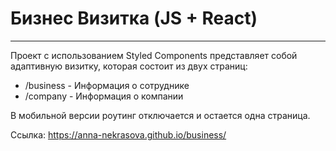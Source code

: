 # Бизнес Визитка (JS + React)
---
Проект с использованием Styled Components представляет собой адаптивную визитку, которая состоит из двух страниц:
* /business - Информация о сотруднике
* /company - Информация о компании

В мобильной версии роутинг отключается и остается одна страница.

Ссылка: https://anna-nekrasova.github.io/business/
